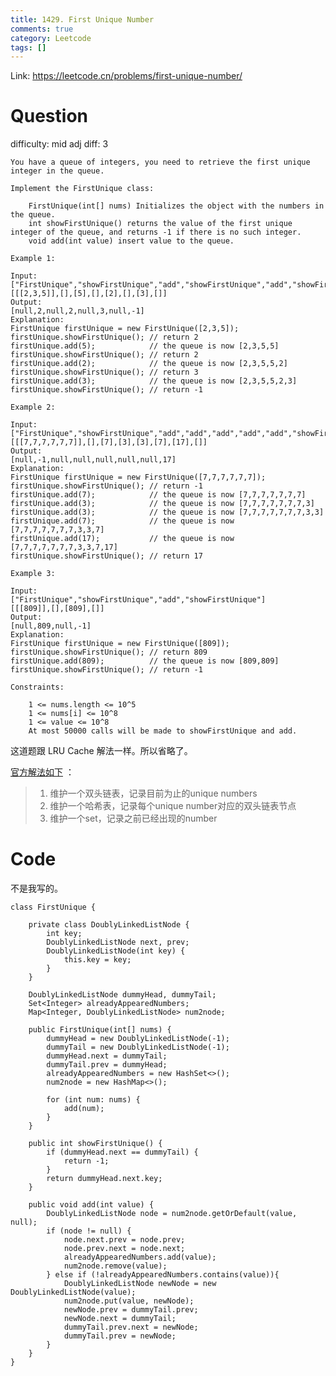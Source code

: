 ```yaml
---
title: 1429. First Unique Number
comments: true
category: Leetcode
tags: []
---
```


Link: https://leetcode.cn/problems/first-unique-number/

# Question

difficulty: mid
adj diff: 3

	You have a queue of integers, you need to retrieve the first unique integer in the queue.

	Implement the FirstUnique class:

		FirstUnique(int[] nums) Initializes the object with the numbers in the queue.
		int showFirstUnique() returns the value of the first unique integer of the queue, and returns -1 if there is no such integer.
		void add(int value) insert value to the queue.

	Example 1:

	Input: 
	["FirstUnique","showFirstUnique","add","showFirstUnique","add","showFirstUnique","add","showFirstUnique"]
	[[[2,3,5]],[],[5],[],[2],[],[3],[]]
	Output: 
	[null,2,null,2,null,3,null,-1]
	Explanation: 
	FirstUnique firstUnique = new FirstUnique([2,3,5]);
	firstUnique.showFirstUnique(); // return 2
	firstUnique.add(5);            // the queue is now [2,3,5,5]
	firstUnique.showFirstUnique(); // return 2
	firstUnique.add(2);            // the queue is now [2,3,5,5,2]
	firstUnique.showFirstUnique(); // return 3
	firstUnique.add(3);            // the queue is now [2,3,5,5,2,3]
	firstUnique.showFirstUnique(); // return -1

	Example 2:

	Input: 
	["FirstUnique","showFirstUnique","add","add","add","add","add","showFirstUnique"]
	[[[7,7,7,7,7,7]],[],[7],[3],[3],[7],[17],[]]
	Output: 
	[null,-1,null,null,null,null,null,17]
	Explanation: 
	FirstUnique firstUnique = new FirstUnique([7,7,7,7,7,7]);
	firstUnique.showFirstUnique(); // return -1
	firstUnique.add(7);            // the queue is now [7,7,7,7,7,7,7]
	firstUnique.add(3);            // the queue is now [7,7,7,7,7,7,7,3]
	firstUnique.add(3);            // the queue is now [7,7,7,7,7,7,7,3,3]
	firstUnique.add(7);            // the queue is now [7,7,7,7,7,7,7,3,3,7]
	firstUnique.add(17);           // the queue is now [7,7,7,7,7,7,7,3,3,7,17]
	firstUnique.showFirstUnique(); // return 17

	Example 3:

	Input: 
	["FirstUnique","showFirstUnique","add","showFirstUnique"]
	[[[809]],[],[809],[]]
	Output: 
	[null,809,null,-1]
	Explanation: 
	FirstUnique firstUnique = new FirstUnique([809]);
	firstUnique.showFirstUnique(); // return 809
	firstUnique.add(809);          // the queue is now [809,809]
	firstUnique.showFirstUnique(); // return -1

	Constraints:

		1 <= nums.length <= 10^5
		1 <= nums[i] <= 10^8
		1 <= value <= 10^8
		At most 50000 calls will be made to showFirstUnique and add.

这道题跟 LRU Cache 解法一样。所以省略了。

[官方解法如下](https://leetcode.cn/problems/first-unique-number/solution/by-fervent-nashwxk-ywtc/) ：

> 1. 维护一个双头链表，记录目前为止的unique numbers
> 1. 维护一个哈希表，记录每个unique number对应的双头链表节点
> 1. 维护一个set，记录之前已经出现的number

# Code

不是我写的。

```
class FirstUnique {

    private class DoublyLinkedListNode {
        int key;
        DoublyLinkedListNode next, prev;
        DoublyLinkedListNode(int key) {
            this.key = key;
        }
    }

    DoublyLinkedListNode dummyHead, dummyTail;
    Set<Integer> alreadyAppearedNumbers;
    Map<Integer, DoublyLinkedListNode> num2node;

    public FirstUnique(int[] nums) {
        dummyHead = new DoublyLinkedListNode(-1);
        dummyTail = new DoublyLinkedListNode(-1);
        dummyHead.next = dummyTail;
        dummyTail.prev = dummyHead;
        alreadyAppearedNumbers = new HashSet<>();
        num2node = new HashMap<>();

        for (int num: nums) {
            add(num);
        }
    }
    
    public int showFirstUnique() {
        if (dummyHead.next == dummyTail) {
            return -1;
        }
        return dummyHead.next.key;
    }
    
    public void add(int value) {
        DoublyLinkedListNode node = num2node.getOrDefault(value, null);
        if (node != null) {
            node.next.prev = node.prev;
            node.prev.next = node.next;
            alreadyAppearedNumbers.add(value);
            num2node.remove(value);
        } else if (!alreadyAppearedNumbers.contains(value)){
            DoublyLinkedListNode newNode = new DoublyLinkedListNode(value);
            num2node.put(value, newNode);
            newNode.prev = dummyTail.prev;
            newNode.next = dummyTail;
            dummyTail.prev.next = newNode;
            dummyTail.prev = newNode;
        }
    }
}
```
